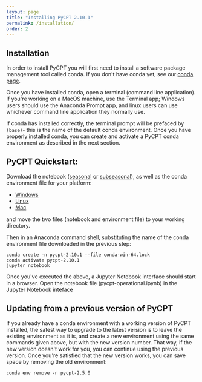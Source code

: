 ```yaml
---
layout: page
title: "Installing PyCPT 2.10.1"
permalink: /installation/
order: 2
---
```


## Installation

In order to install PyCPT you will first need to install a software package management tool called conda. If you don't have conda yet, see our [conda page](anaconda.md).

Once you have installed conda, open a terminal (command line application). If you're working on a MacOS machine, use the Terminal app; Windows users should use the Anaconda Prompt app, and linux users can use whichever command line application they normally use. 

If conda has installed correctly, the terminal prompt will be prefaced by ```(base)```- this is the name of the default conda environment. Once you have properly installed conda, you can create and activate a PyCPT conda environment as described in the next section. 

## PyCPT Quickstart:

Download the notebook ([seasonal](https://github.com/iri-pycpt/notebooks/releases/download/v2.10.1/pycpt-operational.ipynb) or [subseasonal](https://github.com/iri-pycpt/notebooks/releases/download/v2.10.1/pycpt-s2s.ipynb)), as well as the conda environment file for your platform:

- [Windows](https://github.com/iri-pycpt/notebooks/releases/download/v2.10.1/conda-win-64.lock)
- [Linux](https://github.com/iri-pycpt/notebooks/releases/download/v2.10.1/conda-linux-64.lock)
- [Mac](https://github.com/iri-pycpt/notebooks/releases/download/v2.10.1/conda-osx-64.lock)

and move the two files (notebook and environment file) to your working directory.

Then in an Anaconda command shell, substituting the name of the conda environment file downloaded in the previous step:

```
conda create -n pycpt-2.10.1 --file conda-win-64.lock
conda activate pycpt-2.10.1
jupyter notebook
```

Once you've executed the above, a Jupyter Notebook interface should start in a browser. Open the notebook file (pycpt-operational.ipynb) in the Jupyter Notebook inteface

## Updating from a previous version of PyCPT

If you already have a conda environment with a working version of PyCPT installed, the safest way to upgrade to the latest version is to leave the existing environment as it is, and create a new environment using the same commands given above, but with the new version number. That way, if the new version doesn't work for you, you can continue using the previous version. Once you're satisfied that the new version works, you can save space  by removing the old environment:
```
conda env remove -n pycpt-2.5.0
```



